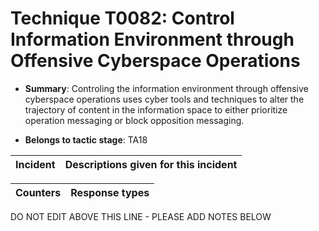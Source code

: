 # Technique T0082: Control Information Environment through Offensive Cyberspace Operations

* **Summary**: Controling the information environment through offensive cyberspace operations uses cyber tools and techniques to alter the trajectory of  content in the information space to either prioritize operation messaging or block opposition  messaging.

* **Belongs to tactic stage**: TA18


| Incident | Descriptions given for this incident |
| -------- | -------------------- |



| Counters | Response types |
| -------- | -------------- |


DO NOT EDIT ABOVE THIS LINE - PLEASE ADD NOTES BELOW